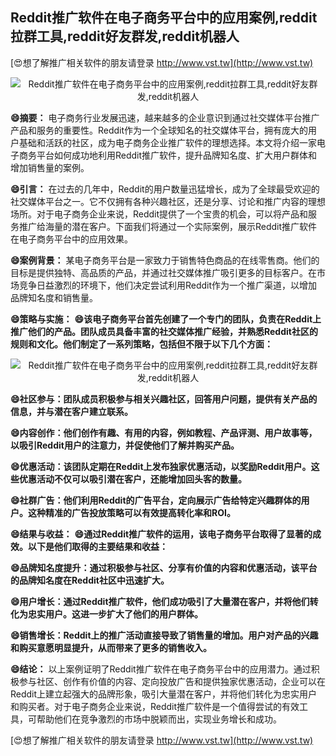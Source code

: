 ## **Reddit推广软件在电子商务平台中的应用案例,reddit拉群工具,reddit好友群发,reddit机器人**

[😍想了解推广相关软件的朋友请登录 http://www.vst.tw](http://www.vst.tw)

 <center><img src="https://vst.tw/MP4/tuiguang/png/3.png" alt="Reddit推广软件在电子商务平台中的应用案例,reddit拉群工具,reddit好友群发,reddit机器人"></center>

**😄摘要：**
电子商务行业发展迅速，越来越多的企业意识到通过社交媒体平台推广产品和服务的重要性。Reddit作为一个全球知名的社交媒体平台，拥有庞大的用户基础和活跃的社区，成为电子商务企业推广软件的理想选择。本文将介绍一家电子商务平台如何成功地利用Reddit推广软件，提升品牌知名度、扩大用户群体和增加销售量的案例。

**😄引言：**
在过去的几年中，Reddit的用户数量迅猛增长，成为了全球最受欢迎的社交媒体平台之一。它不仅拥有各种兴趣社区，还是分享、讨论和推广内容的理想场所。对于电子商务企业来说，Reddit提供了一个宝贵的机会，可以将产品和服务推广给海量的潜在客户。下面我们将通过一个实际案例，展示Reddit推广软件在电子商务平台中的应用效果。

**😄案例背景：**
某电子商务平台是一家致力于销售特色商品的在线零售商。他们的目标是提供独特、高品质的产品，并通过社交媒体推广吸引更多的目标客户。在市场竞争日益激烈的环境下，他们决定尝试利用Reddit作为一个推广渠道，以增加品牌知名度和销售量。

**😄策略与实施：**
**😄该电子商务平台首先创建了一个专门的团队，负责在Reddit上推广他们的产品。团队成员具备丰富的社交媒体推广经验，并熟悉Reddit社区的规则和文化。他们制定了一系列策略，包括但不限于以下几个方面：**

 <center><img src="https://vst.tw/MP4/tuiguang/png/4.png" alt="Reddit推广软件在电子商务平台中的应用案例,reddit拉群工具,reddit好友群发,reddit机器人"></center>

**😄社区参与：团队成员积极参与相关兴趣社区，回答用户问题，提供有关产品的信息，并与潜在客户建立联系。**

**😄内容创作：他们创作有趣、有用的内容，例如教程、产品评测、用户故事等，以吸引Reddit用户的注意力，并促使他们了解并购买产品。**

**😄优惠活动：该团队定期在Reddit上发布独家优惠活动，以奖励Reddit用户。这些优惠活动不仅可以吸引潜在客户，还能增加回头客的数量。**

**😄社群广告：他们利用Reddit的广告平台，定向展示广告给特定兴趣群体的用户。这种精准的广告投放策略可以有效提高转化率和ROI。**

**😄结果与收益：**
**😄通过Reddit推广软件的运用，该电子商务平台取得了显著的成效。以下是他们取得的主要结果和收益：**

**😄品牌知名度提升：通过积极参与社区、分享有价值的内容和优惠活动，该平台的品牌知名度在Reddit社区中迅速扩大。**

**😄用户增长：通过Reddit推广软件，他们成功吸引了大量潜在客户，并将他们转化为忠实用户。这进一步扩大了他们的用户群体。**

**😄销售增长：Reddit上的推广活动直接导致了销售量的增加。用户对产品的兴趣和购买意愿明显提升，从而带来了更多的销售收入。**

**😄结论：**
以上案例证明了Reddit推广软件在电子商务平台中的应用潜力。通过积极参与社区、创作有价值的内容、定向投放广告和提供独家优惠活动，企业可以在Reddit上建立起强大的品牌形象，吸引大量潜在客户，并将他们转化为忠实用户和购买者。对于电子商务企业来说，Reddit推广软件是一个值得尝试的有效工具，可帮助他们在竞争激烈的市场中脱颖而出，实现业务增长和成功。

[😍想了解推广相关软件的朋友请登录 http://www.vst.tw](http://www.vst.tw)



